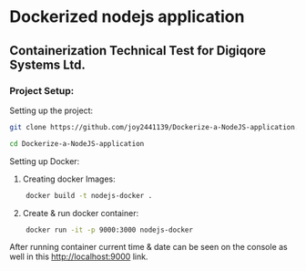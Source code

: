 # Dockerized nodejs application

## Containerization Technical Test for Digiqore Systems Ltd.

### Project Setup:

Setting up the project:

```sh
git clone https://github.com/joy2441139/Dockerize-a-NodeJS-application.git
```

```sh
cd Dockerize-a-NodeJS-application
```

Setting up Docker:

1.  Creating docker Images:

```sh
    docker build -t nodejs-docker .
```

2.  Create & run docker container:

```sh
    docker run -it -p 9000:3000 nodejs-docker
```

After running container current time & date can be seen on the console as well in this [http://localhost:9000](http://localhost:9000) link.
